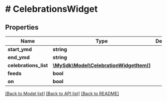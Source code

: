 # # CelebrationsWidget

## Properties

Name | Type | Description | Notes
------------ | ------------- | ------------- | -------------
**start_ymd** | **string** |  | [optional]
**end_ymd** | **string** |  | [optional]
**celebrations_list** | [**\MySdk\Model\CelebrationWidgetItem[]**](CelebrationWidgetItem.md) |  | [optional]
**feeds** | **bool** |  | [optional]
**on** | **bool** |  | [optional]

[[Back to Model list]](../../README.md#models) [[Back to API list]](../../README.md#endpoints) [[Back to README]](../../README.md)
